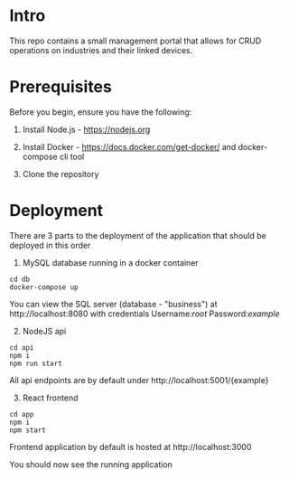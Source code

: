 # Intro

This repo contains a small management portal that allows for CRUD operations on industries and their linked devices.

# Prerequisites

Before you begin, ensure you have the following:

1. Install Node.js - https://nodejs.org

2. Install Docker - https://docs.docker.com/get-docker/
and docker-compose cli tool

3. Clone the repository

# Deployment

There are 3 parts to the deployment of the application that should be deployed in this order

1. MySQL database running in a docker container

```
cd db
docker-compose up
```

You can view the SQL server (database - "business") at http://localhost:8080 with credentials
Username:_root_ Password:_example_

2. NodeJS api

```
cd api
npm i
npm run start
```
All api endpoints are by default under http://localhost:5001/{example}

3. React frontend

```
cd app
npm i
npm start
```
Frontend application by default is hosted at http://localhost:3000


You should now see the running application
